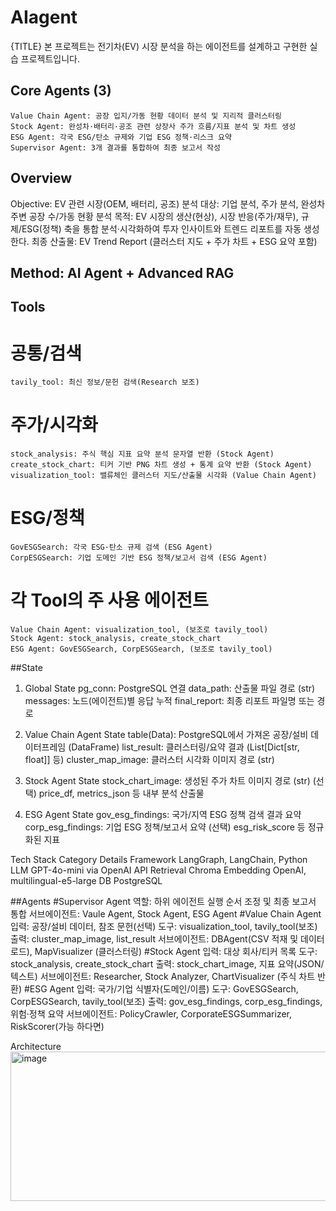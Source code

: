 # AIagent

{TITLE}
본 프로젝트는 전기차(EV) 시장 분석을 하는 에이전트를 설계하고 구현한 실습 프로젝트입니다.

## Core Agents (3)
	Value Chain Agent: 공장 입지/가동 현황 데이터 분석 및 지리적 클러스터링
	Stock Agent: 완성차·배터리·공조 관련 상장사 주가 흐름/지표 분석 및 차트 생성
	ESG Agent: 각국 ESG/탄소 규제와 기업 ESG 정책·리스크 요약
	Supervisor Agent: 3개 결과를 통합하여 최종 보고서 작성
	
## Overview
Objective: EV 관련 시장(OEM, 배터리, 공조) 분석
대상: 기업 분석, 주가 분석, 완성차 주변 공장 수/가동 현황 분석
목적: EV 시장의 생산(현상), 시장 반응(주가/재무), 규제/ESG(정책) 축을 통합 분석·시각화하여 투자 인사이트와 트렌드 리포트를 자동 생성한다.
최종 산출물: EV Trend Report (클러스터 지도 + 주가 차트 + ESG 요약 포함)

## Method: AI Agent + Advanced RAG

## Tools
# 공통/검색
	tavily_tool: 최신 정보/문헌 검색(Research 보조)
	
# 주가/시각화
	stock_analysis: 주식 핵심 지표 요약 분석 문자열 반환 (Stock Agent)
	create_stock_chart: 티커 기반 PNG 차트 생성 + 통계 요약 반환 (Stock Agent)
	visualization_tool: 밸류체인 클러스터 지도/산출물 시각화 (Value Chain Agent)
	
# ESG/정책
	GovESGSearch: 각국 ESG·탄소 규제 검색 (ESG Agent)
	CorpESGSearch: 기업 도메인 기반 ESG 정책/보고서 검색 (ESG Agent)

# 각 Tool의 주 사용 에이전트
	Value Chain Agent: visualization_tool, (보조로 tavily_tool)
	Stock Agent: stock_analysis, create_stock_chart
	ESG Agent: GovESGSearch, CorpESGSearch, (보조로 tavily_tool)
	
##State
1) Global State
	pg_conn: PostgreSQL 연결
	data_path: 산출물 파일 경로 (str)
	messages: 노드(에이전트)별 응답 누적
	final_report: 최종 리포트 파일명 또는 경로
	
2) Value Chain Agent State
	table(Data): PostgreSQL에서 가져온 공장/설비 데이터프레임 (DataFrame)
	list_result: 클러스터링/요약 결과 (List[Dict[str, float]] 등)
	cluster_map_image: 클러스터 시각화 이미지 경로 (str)

3) Stock Agent State
	stock_chart_image: 생성된 주가 차트 이미지 경로 (str)
	(선택) price_df, metrics_json 등 내부 분석 산출물

4) ESG Agent State
	gov_esg_findings: 국가/지역 ESG 정책 검색 결과 요약
	corp_esg_findings: 기업 ESG 정책/보고서 요약
(선택) esg_risk_score 등 정규화된 지표


Tech Stack
Category	Details
Framework	LangGraph, LangChain, Python
LLM	GPT-4o-mini via OpenAI API
Retrieval	Chroma
Embedding	OpenAI, multilingual-e5-large
DB	PostgreSQL

##Agents
	#Supervisor Agent
		역할: 하위 에이전트 실행 순서 조정 및 최종 보고서 통합
		서브에이전트: Vaule Agent, Stock Agent, ESG Agent
	#Value Chain Agent
		입력: 공장/설비 데이터, 참조 문헌(선택)
		도구: visualization_tool, tavily_tool(보조)
		출력: cluster_map_image, list_result
		서브에이전트: DBAgent(CSV 적재 및 데이터 로드), MapVisualizer (클러스터링)
	#Stock Agent
		입력: 대상 회사/티커 목록
		도구: stock_analysis, create_stock_chart
		출력: stock_chart_image, 지표 요약(JSON/텍스트)
		서브에이전트: Researcher, Stock Analyzer, ChartVisualizer (주식 차트 반환)
	#ESG Agent
		입력: 국가/기업 식별자(도메인/이름)
		도구: GovESGSearch, CorpESGSearch, tavily_tool(보조)
		출력: gov_esg_findings, corp_esg_findings, 위험·정책 요약
		서브에이전트: PolicyCrawler, CorporateESGSummarizer, RiskScorer(가능 하다면)
		
Architecture
<img width="1001" height="239" alt="image" src="https://github.com/user-attachments/assets/97201c32-e3fc-43f3-acbb-1ad894bce662" />


